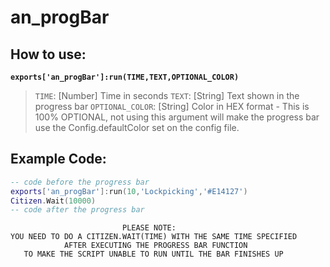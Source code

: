 # an_progBar

## How to use:
**`exports['an_progBar']:run(TIME,TEXT,OPTIONAL_COLOR)`**
> `TIME`: [Number] Time in seconds
> `TEXT`: [String] Text shown in the progress bar
> `OPTIONAL_COLOR`: [String] Color in HEX format - This is 100% OPTIONAL, not using this argument will make the progress bar use the Config.defaultColor set on the config file.

## Example Code:
```lua
-- code before the progress bar
exports['an_progBar']:run(10,'Lockpicking','#E14127')
Citizen.Wait(10000)
-- code after the progress bar
```



>>> 
                             PLEASE NOTE:
    YOU NEED TO DO A CITIZEN.WAIT(TIME) WITH THE SAME TIME SPECIFIED
                AFTER EXECUTING THE PROGRESS BAR FUNCTION
       TO MAKE THE SCRIPT UNABLE TO RUN UNTIL THE BAR FINISHES UP
